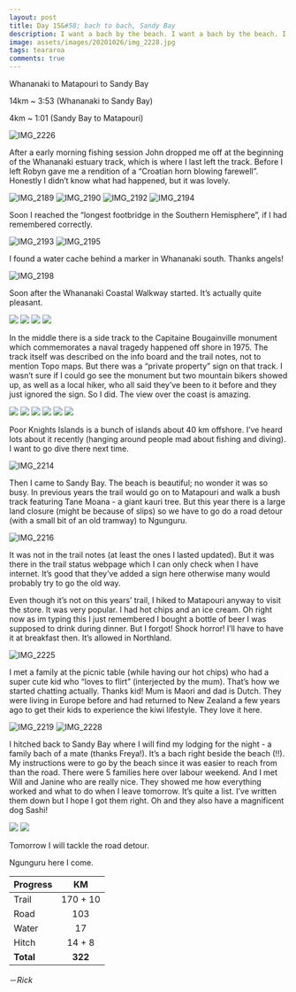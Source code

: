 ```yaml
---
layout: post
title: Day 15&#58; bach to bach, Sandy Bay
description: I want a bach by the beach. I want a bach by the beach. I want a bach by the beach.
image: assets/images/20201026/img_2228.jpg
tags: teararoa
comments: true
---
```


Whananaki to Matapouri to Sandy Bay

14km ~ 3:53 (Whananaki to Sandy Bay)

4km ~ 1:01 (Sandy Bay to Matapouri)

![IMG_2226](/assets/images/20201026/img_2226.jpg)

After a early morning fishing session John dropped me off at the beginning of the Whananaki estuary track, which is where I last left the track. Before I left Robyn gave me a rendition of a “Croatian horn blowing farewell”. Honestly I didn’t know what had happened, but it was lovely.

![IMG_2189](/assets/images/20201026/img_2189.jpg)
![IMG_2190](/assets/images/20201026/img_2190.jpg)
![IMG_2192](/assets/images/20201026/img_2192.jpg)
![IMG_2194](/assets/images/20201026/img_2194.jpg)

Soon I reached the “longest footbridge in the Southern Hemisphere”, if I had remembered correctly.

![IMG_2193](/assets/images/20201026/img_2193.jpg)
![IMG_2195](/assets/images/20201026/img_2195.jpg)

I found a water cache behind a marker in Whananaki south. Thanks angels!

![IMG_2198](/assets/images/20201026/img_2198.jpg)

Soon after the Whananaki Coastal Walkway started. It’s actually quite pleasant.

<div class="gallery" data-columns="2">
  <img src="/assets/images/20201026/img_2200.jpg">
  <img src="/assets/images/20201026/img_2201.jpg">
  <img src="/assets/images/20201026/img_2203.jpg">
  <img src="/assets/images/20201026/img_2204.jpg">
</div>

In the middle there is a side track to the Capitaine Bougainville monument which commemorates a naval tragedy happened off shore in 1975. The track itself was described on the info board and the trail notes, not to mention Topo maps. But there was a “private property” sign on that track. I wasn’t sure if I could go see the monument but two mountain bikers showed up, as well as a local hiker, who all said they’ve been to it before and they just ignored the sign. So I did. The view over the coast is amazing.

<div class="gallery" data-columns="2">
  <img src="/assets/images/20201026/img_2205.jpg">
  <img src="/assets/images/20201026/img_2206.jpg">
  <img src="/assets/images/20201026/img_2208.jpg">
  <img src="/assets/images/20201026/img_2209.jpg">
  <img src="/assets/images/20201026/img_2211.jpg">
  <img src="/assets/images/20201026/img_2213.jpg">
</div>

Poor Knights Islands is a bunch of islands about 40 km offshore. I’ve heard lots about it recently (hanging around people mad about fishing and diving). I want to go dive there next time.

![IMG_2214](/assets/images/20201026/img_2214.jpg)

Then I came to Sandy Bay. The beach is beautiful; no wonder it was so busy. In previous years the trail would go on to Matapouri and walk a bush track featuring Tane Moana - a giant kauri tree. But this year there is a large land closure (might be because of slips) so we have to go do a road detour (with a small bit of an old tramway) to Ngunguru.

![IMG_2216](/assets/images/20201026/img_2216.jpg)

It was not in the trail notes (at least the ones I lasted updated). But it was there in the trail status webpage which I can only check when I have internet. It’s good that they’ve added a sign here otherwise many would probably try to go the old way.

Even though it’s not on this years’ trail, I hiked to Matapouri anyway to visit the store. It was very popular. I had hot chips and an ice cream. Oh right now as im typing this I just remembered I bought a bottle of beer I was supposed to drink during dinner. But I forgot! Shock horror! I’ll have to have it at breakfast then. It’s allowed in Northland.

![IMG_2225](/assets/images/20201026/img_2225.jpg)

I met a family at the picnic table (while having our hot chips) who had a super cute kid who “loves to flirt” (interjected by the mum). That’s how we started chatting actually. Thanks kid! Mum is Maori and dad is Dutch. They were living in Europe before and had returned to New Zealand a few years ago to get their kids to experience the kiwi lifestyle. They love it here.

![IMG_2219](/assets/images/20201026/img_2219.jpg)
![IMG_2228](/assets/images/20201026/img_2228.jpg)

I hitched back to Sandy Bay where I will find my lodging for the night - a family bach of a mate (thanks Freya!). It’s a bach right beside the beach (!!). My instructions were to go by the beach since it was easier to reach from than the road. There were 5 families here over labour weekend. And I met Will and Janine who are really nice. They showed me how everything worked and what to do when I leave tomorrow. It’s quite a list. I’ve written them down but I hope I got them right. Oh and they also have a magnificent dog Sashi!

<div class="gallery" data-columns="2">
  <img src="/assets/images/20201026/img_2227.jpg">
  <img src="/assets/images/20201026/img_2229.jpg">
</div>

Tomorrow I will tackle the road detour.

Ngunguru here I come.

| Progress | KM  |
| ---- |:----:|
| Trail | 170 + 10 |
| Road | 103 |
| Water | 17 |
| Hitch | 14 + 8 |
| **Total** | **322** |

－_Rick_